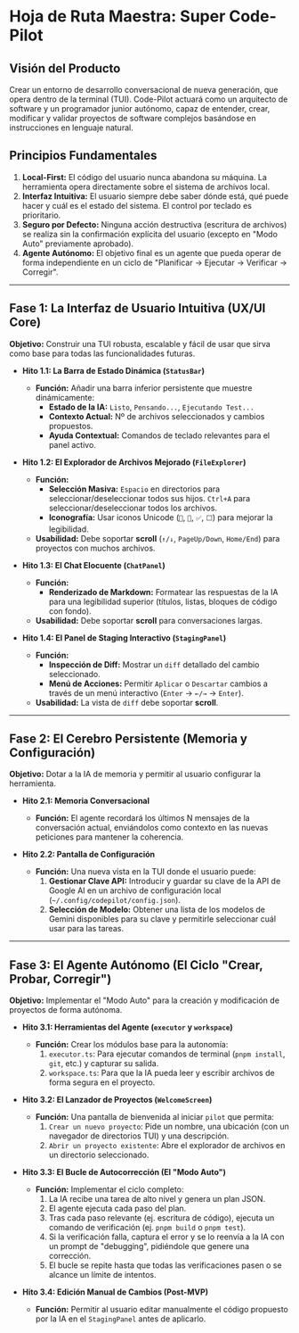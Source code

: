 # **Hoja de Ruta Maestra: Super Code-Pilot**

## **Visión del Producto**

Crear un entorno de desarrollo conversacional de nueva generación, que opera dentro de la terminal (TUI). Code-Pilot actuará como un arquitecto de software y un programador junior autónomo, capaz de entender, crear, modificar y validar proyectos de software complejos basándose en instrucciones en lenguaje natural.

## **Principios Fundamentales**

1.  **Local-First:** El código del usuario nunca abandona su máquina. La herramienta opera directamente sobre el sistema de archivos local.
2.  **Interfaz Intuitiva:** El usuario siempre debe saber dónde está, qué puede hacer y cuál es el estado del sistema. El control por teclado es prioritario.
3.  **Seguro por Defecto:** Ninguna acción destructiva (escritura de archivos) se realiza sin la confirmación explícita del usuario (excepto en "Modo Auto" previamente aprobado).
4.  **Agente Autónomo:** El objetivo final es un agente que pueda operar de forma independiente en un ciclo de "Planificar -> Ejecutar -> Verificar -> Corregir".

---

## **Fase 1: La Interfaz de Usuario Intuitiva (UX/UI Core)**

**Objetivo:** Construir una TUI robusta, escalable y fácil de usar que sirva como base para todas las funcionalidades futuras.

- **Hito 1.1: La Barra de Estado Dinámica (`StatusBar`)**

  - **Función:** Añadir una barra inferior persistente que muestre dinámicamente:
    - **Estado de la IA:** `Listo`, `Pensando...`, `Ejecutando Test...`
    - **Contexto Actual:** Nº de archivos seleccionados y cambios propuestos.
    - **Ayuda Contextual:** Comandos de teclado relevantes para el panel activo.

- **Hito 1.2: El Explorador de Archivos Mejorado (`FileExplorer`)**

  - **Función:**
    - **Selección Masiva:** `Espacio` en directorios para seleccionar/deseleccionar todos sus hijos. `Ctrl+A` para seleccionar/deseleccionar todos los archivos.
    - **Iconografía:** Usar iconos Unicode (`📁`, `📄`, `✅`, `⬜`) para mejorar la legibilidad.
  - **Usabilidad:** Debe soportar **scroll** (`↑/↓`, `PageUp/Down`, `Home/End`) para proyectos con muchos archivos.

- **Hito 1.3: El Chat Elocuente (`ChatPanel`)**

  - **Función:**
    - **Renderizado de Markdown:** Formatear las respuestas de la IA para una legibilidad superior (títulos, listas, bloques de código con fondo).
  - **Usabilidad:** Debe soportar **scroll** para conversaciones largas.

- **Hito 1.4: El Panel de Staging Interactivo (`StagingPanel`)**
  - **Función:**
    - **Inspección de Diff:** Mostrar un `diff` detallado del cambio seleccionado.
    - **Menú de Acciones:** Permitir `Aplicar` o `Descartar` cambios a través de un menú interactivo (`Enter` -> `←/→` -> `Enter`).
  - **Usabilidad:** La vista de `diff` debe soportar **scroll**.

---

## **Fase 2: El Cerebro Persistente (Memoria y Configuración)**

**Objetivo:** Dotar a la IA de memoria y permitir al usuario configurar la herramienta.

- **Hito 2.1: Memoria Conversacional**

  - **Función:** El agente recordará los últimos N mensajes de la conversación actual, enviándolos como contexto en las nuevas peticiones para mantener la coherencia.

- **Hito 2.2: Pantalla de Configuración**
  - **Función:** Una nueva vista en la TUI donde el usuario puede:
    1.  **Gestionar Clave API:** Introducir y guardar su clave de la API de Google AI en un archivo de configuración local (`~/.config/codepilot/config.json`).
    2.  **Selección de Modelo:** Obtener una lista de los modelos de Gemini disponibles para su clave y permitirle seleccionar cuál usar para las tareas.

---

## **Fase 3: El Agente Autónomo (El Ciclo "Crear, Probar, Corregir")**

**Objetivo:** Implementar el "Modo Auto" para la creación y modificación de proyectos de forma autónoma.

- **Hito 3.1: Herramientas del Agente (`executor` y `workspace`)**

  - **Función:** Crear los módulos base para la autonomía:
    1.  `executor.ts`: Para ejecutar comandos de terminal (`pnpm install`, `git`, etc.) y capturar su salida.
    2.  `workspace.ts`: Para que la IA pueda leer y escribir archivos de forma segura en el proyecto.

- **Hito 3.2: El Lanzador de Proyectos (`WelcomeScreen`)**

  - **Función:** Una pantalla de bienvenida al iniciar `pilot` que permita:
    1.  `Crear un nuevo proyecto`: Pide un nombre, una ubicación (con un navegador de directorios TUI) y una descripción.
    2.  `Abrir un proyecto existente`: Abre el explorador de archivos en un directorio seleccionado.

- **Hito 3.3: El Bucle de Autocorrección (El "Modo Auto")**

  - **Función:** Implementar el ciclo completo:
    1.  La IA recibe una tarea de alto nivel y genera un plan JSON.
    2.  El agente ejecuta cada paso del plan.
    3.  Tras cada paso relevante (ej. escritura de código), ejecuta un comando de verificación (ej. `pnpm build` o `pnpm test`).
    4.  Si la verificación falla, captura el error y se lo reenvía a la IA con un prompt de "debugging", pidiéndole que genere una corrección.
    5.  El bucle se repite hasta que todas las verificaciones pasen o se alcance un límite de intentos.

- **Hito 3.4: Edición Manual de Cambios (Post-MVP)**
  - **Función:** Permitir al usuario editar manualmente el código propuesto por la IA en el `StagingPanel` antes de aplicarlo.

